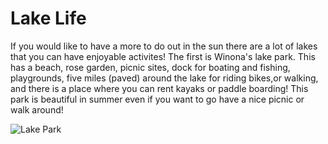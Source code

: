 # Lake Life

If you would like to have a more to do out in the sun there are a lot of lakes that you can have enjoyable activites! The 
first is Winona's lake park. This has a beach, rose garden, picnic sites, dock for boating and fishing, playgrounds, five miles (paved) 
around the lake for riding bikes,or walking, and there is a place where you can rent kayaks or paddle boarding! This park is beautiful in 
summer even if you want to go have a nice picnic or walk around!

![Lake Park](https://s3.amazonaws.com/visitwinona/wp-content/uploads/2017/01/17053200/Picnic-Spots-Lake-Park-Gallery-Image-1024x683.jpg 
"Lake Park Trails") 
